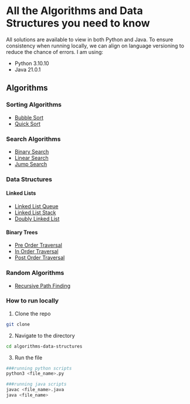 # All the Algorithms and Data Structures you need to know

All solutions are available to view in both Python and Java. To ensure consistency when running locally,
we can align on language versioning to reduce the chance of errors. I am using:

- Python 3.10.10
- Java 21.0.1

## Algorithms

### Sorting Algorithms

- [Bubble Sort](https://github.com/leormston/algorithms-data-structures/tree/main/common_sorting_algorithms/bubble_sort)
- [Quick Sort](https://github.com/leormston/algorithms-data-structures/tree/main/common_sorting_algorithms/quick_sort/python)

### Search Algorithms

- [Binary Search](https://github.com/leormston/algorithms-data-structures/tree/main/common_searching_algorithms/binary_search)
- [Linear Search](https://github.com/leormston/algorithms-data-structures/tree/main/common_searching_algorithms/linear_search)
- [Jump Search](https://github.com/leormston/algorithms-data-structures/tree/main/common_searching_algorithms/two_crystal_balls)

### Data Structures

#### Linked Lists

- [Linked List Queue](https://github.com/leormston/algorithms-data-structures/tree/main/data_structures/linked_lists/ll_queue)
- [Linked List Stack](https://github.com/leormston/algorithms-data-structures/tree/main/data_structures/linked_lists/ll_stack)
- [Doubly Linked List](https://github.com/leormston/algorithms-data-structures/tree/main/data_structures/linked_lists/doubly_linked_list)

#### Binary Trees

- [Pre Order Traversal](https://github.com/leormston/algorithms-data-structures/tree/main/data_structures/trees/pre_order_traversal)
- [In Order Traversal](https://github.com/leormston/algorithms-data-structures/tree/main/data_structures/trees/in_order_traversal)
- [Post Order Traversal](https://github.com/leormston/algorithms-data-structures/tree/main/data_structures/trees/post_order_traversal)

### Random Algorithms

- [Recursive Path Finding](https://github.com/leormston/algorithms-data-structures/tree/main/random/recursive_path_finding)



### How to run locally

1. Clone the repo

```bash
git clone
```

2. Navigate to the directory

```bash
cd algorithms-data-structures
```

3. Run the file


```bash
###running python scripts
python3 <file_name>.py
```

```bash
###running java scripts
javac <file_name>.java
java <file_name>
```
